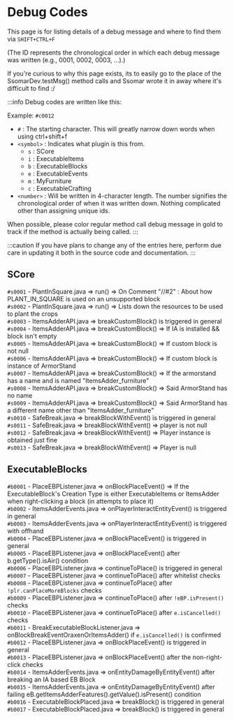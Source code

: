# Debug Codes

This page is for listing details of a debug message and where to find them via `SHIFT+CTRL+F`

(The ID represents the chronological order in which each debug message was written (e.g., 0001, 0002, 0003, …).)

If you're curious to why this page exists, its to easily go to the place of the SsomarDev.testMsg() method calls and Ssomar wrote it in away where it's difficult to find :/

:::info
Debug codes are written like this:

Example: `#c0012`

- `#` : The starting character. This will greatly narrow down words when using ctrl+shift+f
- `<symbol>` : Indicates what plugin is this from.
    - `s` : SCore
    - `i` : ExecutableItems
    - `b` : ExecutableBlocks
    - `e` : ExecutableEvents
    - `m` : MyFurniture
    - `c` : ExecutableCrafting
- `<number>` : Will be written in 4-character length. The number signifies the chronological order of when it was written down. Nothing complicated other than assigning unique ids.

When possible, please color regular method call debug message in gold to track if the method is actually being called.
:::

:::caution
If you have plans to change any of the entries here, perform due care in updating it both
in the source code and documentation.
:::

## SCore
`#s0001` - PlantInSquare.java => run() => On Comment "//#2" : About how PLANT_IN_SQUARE is used on an unsupported block<br/>
`#s0002` - PlantInSquare.java => run() => Lists down the resources to be used to plant the crops<br/>
`#s0003` - ItemsAdderAPI.java => breakCustomBlock() is triggered in general<br/>
`#s0004` - ItemsAdderAPI.java => breakCustomBlock() => If IA is installed && block isn't empty<br/>
`#s0005` - ItemsAdderAPI.java => breakCustomBlock() => If custom block is not null<br/>
`#s0006` - ItemsAdderAPI.java => breakCustomBlock() => If custom block is instance of ArmorStand<br/>
`#s0007` - ItemsAdderAPI.java => breakCustomBlock() => If the armorstand has a name and is named "ItemsAdder_furniture"<br/>
`#s0008` - ItemsAdderAPI.java => breakCustomBlock() => Said ArmorStand has no name<br/>
`#s0009` - ItemsAdderAPI.java => breakCustomBlock() => Said ArmorStand has a different name other than "ItemsAdder_furniture"<br/>
`#s0010` - SafeBreak.java => breakBlockWithEvent() is triggered in general<br/>
`#s0011` - SafeBreak.java => breakBlockWithEvent() => player is not null<br/>
`#s0012` - SafeBreak.java => breakBlockWithEvent() => Player instance is obtained just fine<br/>
`#s0013` - SafeBreak.java => breakBlockWithEvent() => Player is null<br/>


## ExecutableBlocks
`#b0001` - PlaceEBPListener.java => onBlockPlaceEvent() => If the ExecutableBlock's Creation Type is either ExecutableItems or ItemsAdder when right-clicking a block (in attempts to place it) <br/>
`#b0002` - ItemsAdderEvents.java => onPlayerInteractEntityEvent() is triggered in general   <br/>
`#b0003` - ItemsAdderEvents.java => onPlayerInteractEntityEvent() is triggered with offhand <br/>
`#b0004` - PlaceEBPListener.java => onBlockPlaceEvent() is triggered in general <br/>
`#b0005` - PlaceEBPListener.java => onBlockPlaceEvent() after b.getType().isAir() condition<br/>
`#b0006` - PlaceEBPListener.java => continueToPlace() is triggered in general<br/>
`#b0007` - PlaceEBPListener.java => continueToPlace() after whitelist checks<br/>
`#b0008` - PlaceEBPListener.java => continueToPlace() after `!plr.canPlaceMoreBlocks` checks<br/>
`#b0009` - PlaceEBPListener.java => continueToPlace() after `!eBP.isPresent()` checks<br/>
`#b0010` - PlaceEBPListener.java => continueToPlace() after `e.isCancelled()` checks<br/>
`#b0011` - BreakExecutableBlockListener.java => onBlockBreakEventOraxenOrItemsAdder() if `e.isCancelled()` is confirmed <br/>
`#b0012` - PlaceEBPListener.java => onBlockPlaceEvent() is triggered in general<br/>
`#b0013` - PlaceEBPListener.java => onBlockPlaceEvent() after the non-right-click checks<br/>
`#b0014` - ItemsAdderEvents.java => onEntityDamageByEntityEvent() after breaking an IA based EB Block<br/>
`#b0015` - ItemsAdderEvents.java => onEntityDamageByEntityEvent() after failing eB.getItemsAdderFeatures().getValue().isPresent() condition<br/>
`#b0016` - ExecutableBlockPlaced.java => breakBlock() is triggered in general<br/>
`#b0017` - ExecutableBlockPlaced.java => breakBlock() is triggered in general<br/>

